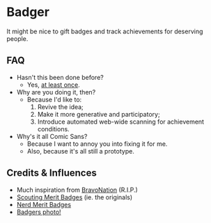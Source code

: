 # Badger

It might be nice to gift badges and track achievements for deserving people.

## FAQ
* Hasn't this been done before?
    * Yes, [at least once][bravonation].
* Why are you doing it, then?
    * Because I'd like to:
        1. Revive the idea; 
        2. Make it more generative and participatory;
        3. Introduce automated web-wide scanning for achievement conditions.
* Why's it all Comic Sans?
    * Because I want to annoy you into fixing it for me.
    * Also, because it's all still a prototype.

## Credits & Influences

* Much inspiration from [BravoNation][] (R.I.P.)
* [Scouting Merit Badges](http://meritbadge.org/wiki/index.php/Main_Page) (ie. the originals)
* [Nerd Merit Badges](http://www.nerdmeritbadges.com/)
* [Badgers photo!](http://www.flickr.com/photos/66176388@N00/3955963781/)

[bravonation]: http://waxy.org/2007/12/exclusive_yahoo/
